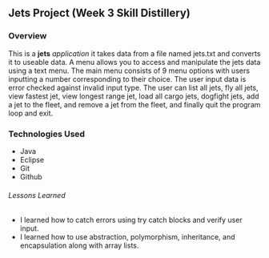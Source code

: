 ## Jets Project (Week 3 Skill Distillery)


### Overview

This is a **jets** *application* it takes data from a file named jets.txt and converts it to useable data. A menu allows you to access and manipulate the jets data using a text menu. The main menu consists of 9 menu options with users inputting a number corresponding to their choice. The user input data is error checked against invalid input type. The user can list all jets, fly all jets, view fastest jet, view longest range jet, load all cargo jets, dogfight jets, add a jet to the fleet, and remove a jet from the fleet, and finally quit the program loop and exit.


### Technologies Used

* Java
* Eclipse
* Git
* Github

###### Lessons Learned

- I learned how to catch errors using try catch blocks and verify user input.
- I learned how to use abstraction, polymorphism, inheritance, and encapsulation along with array lists.

